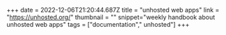 +++
date = 2022-12-06T21:20:44.687Z
title = "unhosted web apps"
link = "https://unhosted.org/"
thumbnail = ""
snippet="weekly handbook about unhosted web apps"
tags = ["documentation"," unhosted"]
+++
